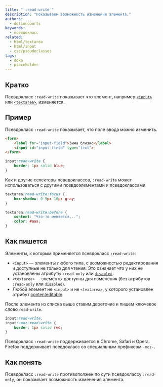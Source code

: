 ```yaml
---
title: "`:read-write`"
description: "Показываем возможность изменения элемента."
authors:
  - delioncourts
keywords:
  - псевдокласс
related:
  - html/textarea
  - html/input
  - css/pseudoclasses
tags:
  - doka
  - placeholder
---
```


## Кратко

Псевдокласс `:read-write` показывает что элемент, например [`<input>`](/html/input/) или [`<textarea>`](/html/textarea/), изменяется.

## Пример

Псевдокласс `:read-write` показывает, что поле ввода можно изменить.

```html
<form>
    <label for="input-field">Зима близко</label>
    <input id="input-field" type="text">
</form>
```

```css
input:read-write {
    border: 1px solid blue;
}
```

Как и другие селекторы псведоклассов, `:read-write` может использоваться с другими псевдоэлементами и псевдоклассами.

```css
textarea:read-write:focus {
    box-shadow: 0 5px 10px gray;
}

textarea:read-write:before {
    content: "Что-то меняется...";
    color: #aaa;
}
```

## Как пишется

Элементы, к которым применяется псевдокласс `:read-write`:
- `<input>` — элементы любого типа, с возможностью редактирования и доступные не только для чтения. Это означает что у них не установлены атрибуты `:read-only` или [`disabled`](/html/disabled/).
- `<textarea>` — элементы доступны для изменения (без атрибутов `:read-only` или `disabled`).
- Любой элемент не `<input>` и не `<textarea>`, у которого установлен атрибут [contenteditable](/html/global-attrs/).

После элемента из списка выше ставим двоеточие и пишем ключевое слово `read-write`.

```css
input:read-write,
input:-moz-read-write {
    border: 1px solid red;
}
```

Псевдокласс `:read-write` поддерживается в Chrome, Safari и Opera. Firefox поддерживает псевдокласс со специальным префиксом `-moz-`.

## Как понять

Псевдокласс `:read-write` противополжен по сути псевдоклассу `:read-only`, он показывает возможность изменения элемента.

